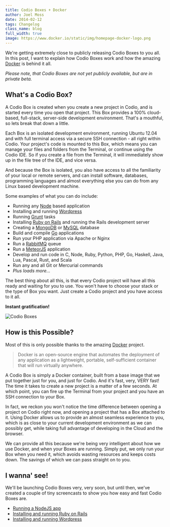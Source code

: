 ```yaml
---
title: Codio Boxes + Docker
author: Joel Moss
date: 2014-02-12
tags: Changelog
class_name: blog
full_width: true
image: https://www.docker.io/static/img/homepage-docker-logo.png
---
```


We're getting extremely close to publicly releasing Codio Boxes to you all. In this post, I want to explain how Codio Boxes work and how the amazing [Docker](https://www.docker.io/) is behind it all.

*Please note, that Codio Boxes are not yet publicly available, but are in private beta.*

## What's a Codio Box?

A Codio Box is created when you create a new project in Codio, and is started every time you open that project. This Box provides a 100% cloud-based, full-stack, server-side development environment. That's a mouthful, so lets break that down a little.

Each Box is an isolated development environment, running Ubuntu 12.04 and with full terminal access via a secure SSH connection - all right within Codio. Your project's code is mounted to this Box, which means you can manage your files and folders from the Terminal, or continue using the Codio IDE. So if you create a file from the Terminal, it will immediately show up in the file tree of the IDE, and vice versa.

And because the Box is isolated, you also have access to all the familiarity of your local or remote servers, and can install software, databases, programming languages and almost everything else you can do from any Linux based development machine.

Some examples of what you can do include:

- Running any [Node](http://nodejs.org/) based application
- Installing and running [Wordpress](https://wordpress.org/)
- Running [Grunt](http://gruntjs.com/) tasks
- Installing [Ruby on Rails](http://rubyonrails.org/) and running the Rails development server
- Creating a [MongoDB](http://www.mongodb.org/) or [MySQL](http://www.mysql.com/) database
- Build and compile [Go](http://golang.org/) applications
- Run your PHP application via Apache or Nginx
- Run a [RabbitMQ](http://www.rabbitmq.com/) queue
- Run a [MeteorJS](https://www.meteor.com/) application
- Develop and run code in C, Node, Ruby, Python, PHP, Go, Haskell, Java, Lua, Pascal, Rust, and Scala
- Run any and all Git or Mercurial commands
- *Plus loads more...*

The best thing about all this, is that every Codio project will have all this ready and waiting for you to use. You won't have to choose your stack or the type of Box you want. Just create a Codio project and you have access to it all.

**Instant gratification!**

![Codio Boxes](blog/todomvc.png)


## How is this Possible?

Most of this is only possible thanks to the amazing [Docker](https://www.docker.io/) project.

> Docker is an open-source engine that automates the deployment of any application as a lightweight, portable, self-sufficient container that will run virtually anywhere.

A Codio Box is simply a Docker container, built from a base image that we put together just for you, and just for Codio. And it's fast, very, VERY fast! The time it takes to create a new project is a matter of a few seconds. At which point, you can fire up the Terminal from your project and you have an SSH connection to your Box.

In fact, we reckon you won't notice the time difference between opening a project on Codio right now, and opening a project that has a Box attached to it. Using Docker allows us to provide an almost seamless experience to you, which is as close to your current development environment as we can possibly get, while taking full advantage of developing in the Cloud and the browser.

We can provide all this because we're being very intelligent about how we use Docker, and when your Boxes are running. Simply put, we only run your Box when you need it, which avoids wasting resources and keeps costs down. The savings of which we can pass straight on to you.

## I wanna' see!

We'll be launching Codio Boxes very, very soon, but until then, we've created a couple of tiny screencasts to show you how easy and fast Codio Boxes are.

- [Running a NodeJS app](https://player.vimeo.com/video/85953159?autoplay=1&hd=1)
- [Installing and running Ruby on Rails](https://player.vimeo.com/video/85998845?autoplay=1&hd=1)
- [Installing and running Wordpress](https://player.vimeo.com/video/86028855?autoplay=1&hd=1)